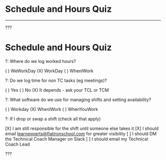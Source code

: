 # Schedule and Hours Quiz
---

???

# Schedule and Hours Quiz

?: Where do we log worked hours?

( ) WeWorkDay
(X) WorkDay
( ) WhenIWork

?: Do we log time for non TC tasks (eg meetings)?

( ) Yes
( ) No
(X) It depends - ask your TCL or TCM

?: What software do we use for managing shifts and setting availability?

( ) Workday
(X) WhenIWork
( ) WhenYouWork

?: If I drop or swap a shift (check all that apply)

[X] I am still responsible for the shift until someone else takes it
[X] I should email learnexperts@flatironschool.com for greater visibility
[ ] I should DM the Technical Coach Manager on Slack
[ ] I should email my Technical Coach Lead

???
